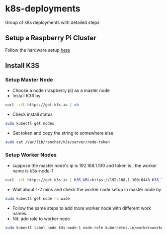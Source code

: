 # k8s-deployments
Group of k8s deployments with detailed steps

## Setup a Raspberry Pi Cluster

Follow the hardware setup [here](https://github.com/geerlingguy/raspberry-pi-dramble#setting-up-the-pis)

## Install K3S 

### Setup Master Node
* Choose a node (raspberry pi) as a master node
* Install K3# by
```bash
curl -sfL https://get.k3s.io | sh -
```
* Check install status
```bash
sudo kubectl get nodes
```
* Get token and copy the string to somewhere else
```bash
sudo cat /var/lib/rancher/k3s/server/node-token
```
### Setup Worker Nodes
* suppose the master node's ip is 192.168.1.100 and token is <TOKEN>, the worker name is k3s-node-1
```bash
curl -sfL https://get.k3s.io | K3S_URL=https://192.168.1.100:6443 K3S_TOKEN=<TOKEN> K3S_NODE_NAME=k3s-node-1 sh -
```
* Wait about 1-2 mins and check the worker node setup in master node by
```bash
sudo kubectl get node -o wide
```
* Follow the same steps to add more worker node with different work names. 
* Nit: add role to worker node
```bash
sudo kubectl label node k3s-node-1 node-role.kubernetes.io/worker=worker
```
